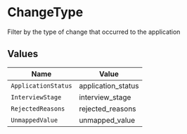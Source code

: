 # ChangeType

Filter by the type of change that occurred to the application


## Values

| Name                | Value               |
| ------------------- | ------------------- |
| `ApplicationStatus` | application_status  |
| `InterviewStage`    | interview_stage     |
| `RejectedReasons`   | rejected_reasons    |
| `UnmappedValue`     | unmapped_value      |